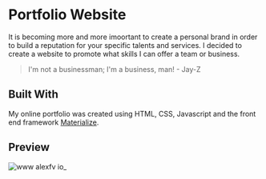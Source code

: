 # Portfolio Website

It is becoming more and more imoortant to create a personal brand in order to build a reputation for your specific talents and services. I decided to create a website to promote what skills I can offer a team or business.

> I'm not a businessman; I'm a business, man! - Jay-Z

## Built With

My online portfolio was created using HTML, CSS, Javascript and the front end framework [Materialize](http://materializecss.com/).

## Preview 

![www alexfv io_](https://user-images.githubusercontent.com/23161228/38596241-617ec15a-3d1e-11e8-84ec-fae5a6f77bf7.png)

